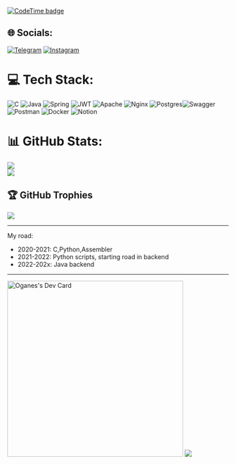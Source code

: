 
[![CodeTime badge](https://img.shields.io/endpoint?style=flat-square&url=https%3A%2F%2Fapi.codetime.dev%2Fshield%3Fid%3D19496%26project%3D%26in%3D0)](https://codetime.dev)
 
## 🌐 Socials:
[![Telegram](https://img.shields.io/badge/-telegram-red?color=white&logo=telegram&logoColor=black)](https://t.me/ogbozoyan) [![Instagram](https://img.shields.io/badge/Instagram-%23E4405F.svg?logo=Instagram&logoColor=white)](https://instagram.com/ogbozoyan_13)


# 💻 Tech Stack:
![C](https://img.shields.io/badge/c-%2300599C.svg?style=for-the-badge&logo=c&logoColor=white) ![Java](https://img.shields.io/badge/java-%23ED8B00.svg?style=for-the-badge&logo=java&logoColor=white) ![Spring](https://img.shields.io/badge/spring-%236DB33F.svg?style=for-the-badge&logo=spring&logoColor=white) ![JWT](https://img.shields.io/badge/JWT-black?style=for-the-badge&logo=JSON%20web%20tokens)  ![Apache](https://img.shields.io/badge/apache-%23D42029.svg?style=for-the-badge&logo=apache&logoColor=white) ![Nginx](https://img.shields.io/badge/nginx-%23009639.svg?style=for-the-badge&logo=nginx&logoColor=white) ![Postgres](https://img.shields.io/badge/postgres-%23316192.svg?style=for-the-badge&logo=postgresql&logoColor=white)![Swagger](https://img.shields.io/badge/-Swagger-%23Clojure?style=for-the-badge&logo=swagger&logoColor=white) ![Postman](https://img.shields.io/badge/Postman-FF6C37?style=for-the-badge&logo=postman&logoColor=white) ![Docker](https://img.shields.io/badge/docker-%230db7ed.svg?style=for-the-badge&logo=docker&logoColor=white) ![Notion](https://img.shields.io/badge/Notion-%23000000.svg?style=for-the-badge&logo=notion&logoColor=white) 




# 📊 GitHub Stats:
![](https://github-readme-stats.vercel.app/api?username=ogbozoyan&theme=dark&hide_border=false&include_all_commits=true&count_private=true)<br/>
![](https://github-readme-streak-stats.herokuapp.com/?user=ogbozoyan&theme=dark&hide_border=false)<br/>


## 🏆 GitHub Trophies
![](https://github-profile-trophy.vercel.app/?username=ogbozoyan&theme=radical&no-frame=false&no-bg=true&margin-w=4)

---
My road:
  - 2020-2021: C,Python,Assembler
  - 2021-2022: Python scripts, starting road in backend
  - 2022-202x: Java backend
---
<a href="https://app.daily.dev/ogbozoyan"><img src="https://api.daily.dev/devcards/118bd310caff4655bf774a13686cb95c.png?r=as8" width="400" alt="Oganes's Dev Card"/></a>
[![](https://visitcount.itsvg.in/api?id=ogbozoyan&icon=1&color=1)](https://visitcount.itsvg.in)



